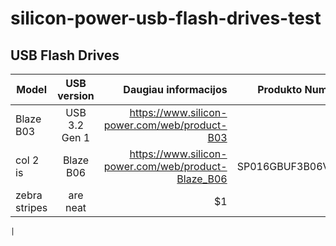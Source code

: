 # silicon-power-usb-flash-drives-test

## USB Flash Drives
| Model        | USB version           | Daugiau informacijos  | Produkto Numeris | Talpa |
| ------------- |:-------------:| -----:| -----:| -----:|
| Blaze B03      | USB 3.2 Gen 1 | https://www.silicon-power.com/web/product-B03 |  | |
| col 2 is      | Blaze B06      |   https://www.silicon-power.com/web/product-Blaze_B06 | SP016GBUF3B06V1W | 16GB |
| zebra stripes | are neat      |    $1 |  | |



	| 
